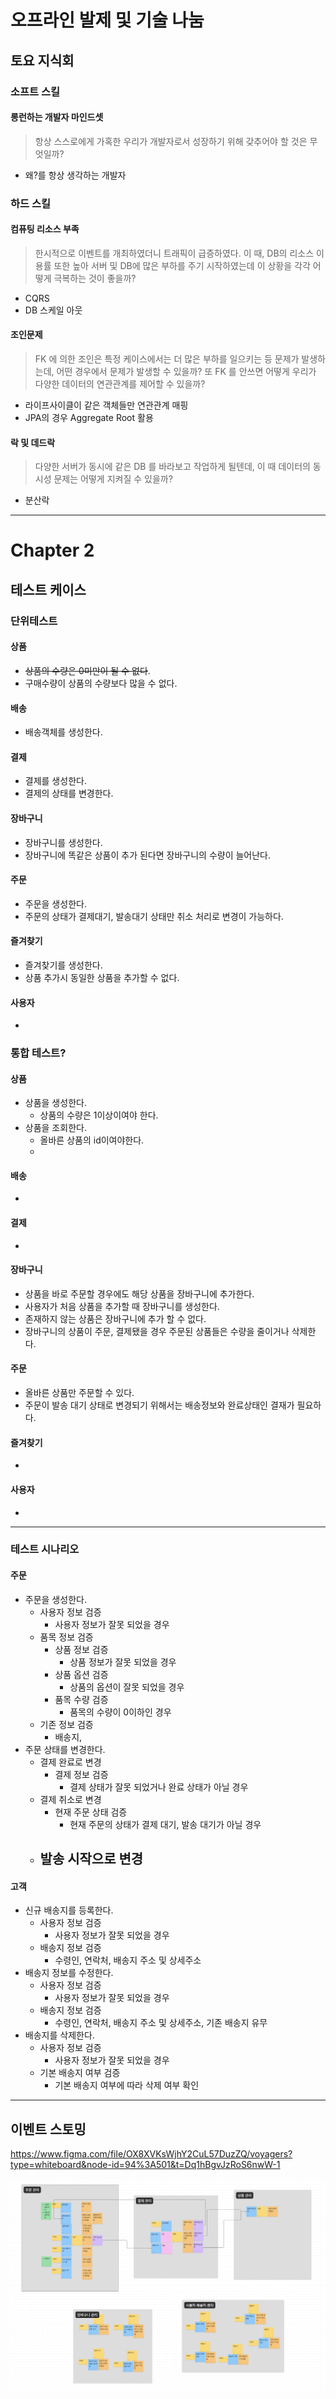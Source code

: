 # 오프라인 발제 및 기술 나눔
## 토요 지식회
### 소프트 스킬
#### 롱런하는 개발자 마인드셋
> 항상 스스로에게 가혹한 우리가 개발자로서 성장하기 위해 갖추어야 할 것은 무엇일까?
- 왜?를 항상 생각하는 개발자
### 하드 스킬
#### 컴퓨팅 리소스 부족
> 한시적으로 이벤트를 개최하였더니 트래픽이 급증하였다. 이 때, DB의 리소스 이용률 또한 높아 서버 및 DB에 많은 부하를 주기 시작하였는데 이 상황을 각각 어떻게 극복하는 것이 좋을까?
- CQRS
- DB 스케일 아웃
#### 조인문제
> FK 에 의한 조인은 특정 케이스에서는 더 많은 부하를 일으키는 등 문제가 발생하는데, 어떤 경우에서 문제가 발생할 수 있을까? 또 FK 를 안쓰면 어떻게 우리가 다양한 데이터의 연관관계를 제어할 수 있을까?
- 라이프사이클이 같은 객체들만 연관관계 매핑
- JPA의 경우 Aggregate Root 활용
#### 락 및 데드락
> 다양한 서버가 동시에 같은 DB 를 바라보고 작업하게 될텐데, 이 때 데이터의 동시성 문제는 어떻게 지켜질 수 있을까?
- 분산락
---
# Chapter 2
## 테스트 케이스

### 단위테스트
#### 상품
- ~~상품의 수량은 0미만이 될 수 없다~~.
- 구매수량이 상품의 수량보다 많을 수 없다.
#### 배송
- 배송객체를 생성한다.
#### 결제
- 결제를 생성한다.
- 결제의 상태를 변경한다.
#### 장바구니
- 장바구니를 생성한다.
- 장바구니에 똑같은 상품이 추가 된다면 장바구니의 수량이 늘어난다.
#### 주문
- 주문을 생성한다.
- 주문의 상태가 결제대기, 발송대기 상태만 취소 처리로 변경이 가능하다.
#### 즐겨찾기
- 즐겨찾기를 생성한다.
- 상품 추가시 동일한 상품을 추가할 수 없다.
#### 사용자
- 
### 통합 테스트?
#### 상품
- 상품을 생성한다.
	- 상품의 수량은 1이상이여야 한다.
- 상품을 조회한다.
	- 올바른 상품의 id이여야한다.
	- 
#### 배송
- 
#### 결제
- 
####  장바구니
- 상품을 바로 주문할 경우에도 해당 상품을 장바구니에 추가한다.
- 사용자가 처음 상품을 추가할 때 장바구니를 생성한다.
- 존재하지 않는 상품은 장바구니에 추가 할 수 없다.
- 장바구니의 상품이 주문, 결제됐을 경우 주문된 상품들은 수량을 줄이거나 삭제한다.
#### 주문
- 올바른 상품만 주문할 수 있다.
- 주문이 발송 대기 상태로 변경되기 위해서는 배송정보와 완료상태인 결재가 필요하다.
#### 즐겨찾기 
- 
#### 사용자
- 
---
### 테스트 시나리오
#### 주문
- 주문을 생성한다.
	- 사용자 정보 검증
		- 사용자 정보가 잘못 되었을 경우
	- 품목 정보 검증
		- 상품 정보 검증
			- 상품 정보가 잘못 되었을 경우
		- 상품 옵션 검증
			- 상품의 옵션이 잘못 되었을 경우
		- 품목 수량 검증
			- 품목의 수량이 0이하인 경우
	- 기존 정보 검증
		- 배송지, 
- 주문 상태를 변경한다.
	- 결제 완료로 변경
		- 결제 정보 검증
			- 결제 상태가 잘못 되었거나 완료 상태가 아닐 경우
	- 결제 취소로 변경
		- 현재 주문 상태 검증
			- 현재 주문의 상태가 결제 대기, 발송 대기가 아닐 경우
	- 발송 시작으로 변경
		- 
#### 고객
- 신규 배송지를 등록한다.
	- 사용자 정보 검증
		- 사용자 정보가 잘못 되었을 경우
	- 배송지 정보 검증
		- 수령인, 연락처, 배송지 주소 및 상세주소
- 배송지 정보를 수정한다.
	- 사용자 정보 검증
		- 사용자 정보가 잘못 되었을 경우
	- 배송지 정보 검증
		- 수령인, 연락처, 배송지 주소 및 상세주소, 기존 배송지 유무
- 배송지를 삭제한다.
	- 사용자 정보 검증
		- 사용자 정보가 잘못 되었을 경우
	- 기본 배송지 여부 검증
		- 기본 배송지 여부에 따라 삭제 여부 확인

---

## 이벤트 스토밍
https://www.figma.com/file/OX8XVKsWjhY2CuL57DuzZQ/voyagers?type=whiteboard&node-id=94%3A501&t=Dq1hBgvJzRoS6nwW-1

![event](./image/event-storming.png)